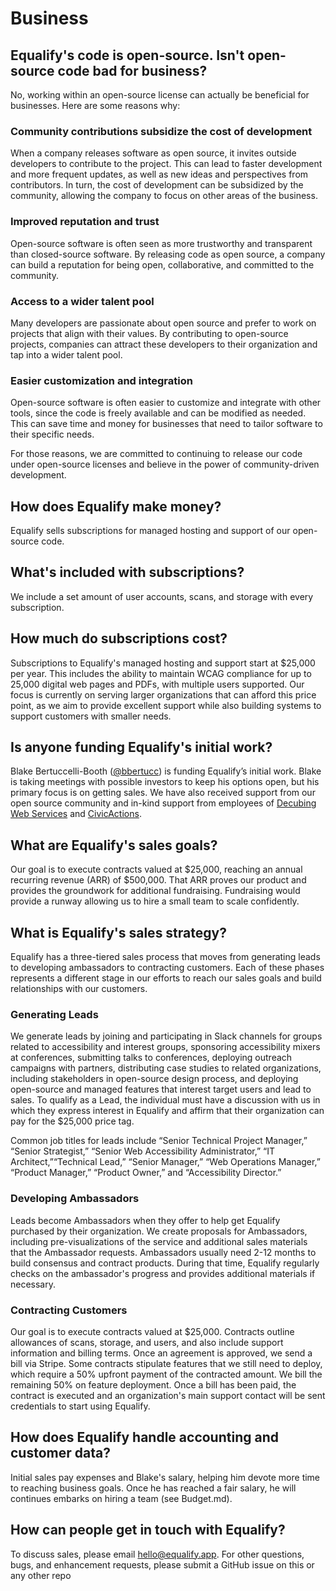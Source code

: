 # Business

## Equalify's code is open-source. Isn't open-source code bad for business?
No, working within an open-source license can actually be beneficial for businesses. Here are some reasons why:
### Community contributions subsidize the cost of development
When a company releases software as open source, it invites outside developers to contribute to the project. This can lead to faster development and more frequent updates, as well as new ideas and perspectives from contributors. In turn, the cost of development can be subsidized by the community, allowing the company to focus on other areas of the business.
### Improved reputation and trust
Open-source software is often seen as more trustworthy and transparent than closed-source software. By releasing code as open source, a company can build a reputation for being open, collaborative, and committed to the community.
### Access to a wider talent pool
Many developers are passionate about open source and prefer to work on projects that align with their values. By contributing to open-source projects, companies can attract these developers to their organization and tap into a wider talent pool.
### Easier customization and integration
Open-source software is often easier to customize and integrate with other tools, since the code is freely available and can be modified as needed. This can save time and money for businesses that need to tailor software to their specific needs.

For those reasons, we are committed to continuing to release our code under open-source licenses and believe in the power of community-driven development.

## How does Equalify make money?

Equalify sells subscriptions for managed hosting and support of our open-source code.

## What's included with subscriptions?

We include a set amount of user accounts, scans, and storage with every subscription. 

## How much do subscriptions cost?

Subscriptions to Equalify's managed hosting and support start at $25,000 per year. This includes the ability to maintain WCAG compliance for up to 25,000 digital web pages and PDFs, with multiple users supported. Our focus is currently on serving larger organizations that can afford this price point, as we aim to provide excellent support while also building systems to support customers with smaller needs.

## Is anyone funding Equalify's initial work?
Blake Bertuccelli-Booth ([@bbertucc](https://github.com/bbertucc)) is funding Equalify’s initial work. Blake is taking meetings with possible investors to keep his options open, but his primary focus is on getting sales. We have also received support from our open source community and in-kind support from employees of [Decubing Web Services](https://decubing.com/) and [CivicActions](http://civicactions.com/).

## What are Equalify's sales goals?

Our goal is to execute contracts valued at $25,000, reaching an annual recurring revenue (ARR) of $500,000. That ARR proves our product and provides the groundwork for additional fundraising. Fundraising would provide a runway allowing us to hire a small team to scale confidently.

## What is Equalify's sales strategy?
Equalify has a three-tiered sales process that moves from generating leads to developing ambassadors to contracting customers. Each of these phases represents a different stage in our efforts to reach our sales goals and build relationships with our customers.

### Generating Leads
We generate leads by joining and participating in Slack channels for groups related to accessibility and interest groups, sponsoring accessibility mixers at conferences, submitting talks to conferences, deploying outreach campaigns with partners, distributing case studies to related organizations, including stakeholders in open-source design process, and deploying open-source and managed features that interest target users and lead to sales. To qualify as a Lead, the individual must have a discussion with us in which they express interest in Equalify and affirm that their organization can pay for the $25,000 price tag.

Common job titles for leads include “Senior Technical Project Manager,” “Senior Strategist,” “Senior Web Accessibility Administrator,” “IT Architect,”“Technical Lead,” “Senior Manager,” “Web Operations Manager,” “Product Manager,” “Product Owner,” and “Accessibility Director.”

### Developing Ambassadors
Leads become Ambassadors when they offer to help get Equalify purchased by their organization. We create proposals for Ambassadors, including pre-visualizations of the service and additional sales materials that the Ambassador requests. Ambassadors usually need 2-12 months to build consensus and contract products. During that time, Equalify regularly checks on the ambassador's progress and provides additional materials if necessary.

### Contracting Customers
Our goal is to execute contracts valued at $25,000. Contracts outline allowances of scans, storage, and users, and also include support information and billing terms. Once an agreement is approved, we send a bill via Stripe. Some contracts stipulate features that we still need to deploy, which require a 50% upfront payment of the contracted amount. We bill the remaining 50% on feature deployment. Once a bill has been paid, the contract is executed and an organization's main support contact will be sent credentials to start using Equalify.

## How does Equalify handle accounting and customer data?

Initial sales pay expenses and Blake's salary, helping him devote more time to reaching business goals. Once he has reached a fair salary, he will continues embarks on hiring a team (see Budget.md).

## How can people get in touch with Equalify?

To discuss sales, please email [hello@equalify.app](hello@equalify.app). For other questions, bugs, and enhancement requests, please submit a GitHub issue on this or any other repo
